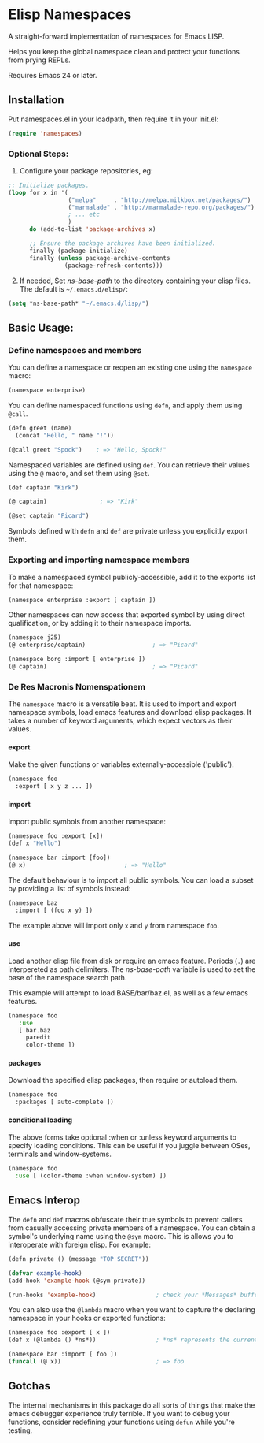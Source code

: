 # Elisp Namespaces

A straight-forward implementation of namespaces for Emacs LISP.

Helps you keep the global namespace clean and protect your functions from prying REPLs.

Requires Emacs 24 or later.

## Installation

Put namespaces.el in your loadpath, then require it in your init.el:
```lisp
(require 'namespaces)
```

### Optional Steps:

1. Configure your package repositories, eg:
```lisp
;; Initialize packages.
(loop for x in '(
                 ("melpa"     . "http://melpa.milkbox.net/packages/")
                 ("marmalade" . "http://marmalade-repo.org/packages/")
                 ; ... etc
                 )
      do (add-to-list 'package-archives x)

      ;; Ensure the package archives have been initialized.
      finally (package-initialize)
      finally (unless package-archive-contents
                (package-refresh-contents)))
```

2. If needed, Set *ns-base-path* to the directory containing your elisp files. The default is `~/.emacs.d/elisp/`:
```lisp
(setq *ns-base-path* "~/.emacs.d/lisp/")
```

## Basic Usage:

### Define namespaces and members

You can define a namespace or reopen an existing one using the `namespace` macro:
```lisp
(namespace enterprise)
```

You can define namespaced functions using `defn`, and apply them using `@call`.
```lisp
(defn greet (name)
  (concat "Hello, " name "!"))

(@call greet "Spock")    ; => "Hello, Spock!"
```

Namespaced variables are defined using `def`. You can retrieve their values using the `@` macro, and set them using `@set`.
```lisp
(def captain "Kirk")

(@ captain)               ; => "Kirk"

(@set captain "Picard")
```

Symbols defined with `defn` and `def` are private unless you explicitly export them.

### Exporting and importing namespace members

To make a namespaced symbol publicly-accessible, add it to the exports list for that namespace:
```lisp
(namespace enterprise :export [ captain ])
```
Other namespaces can now access that exported symbol by using direct qualification, or by adding it to their namespace imports.
```lisp
(namespace j25)
(@ enterprise/captain)                   ; => "Picard"

(namespace borg :import [ enterprise ])
(@ captain)                              ; => "Picard"
```

### De Res Macronis Nomenspationem

The `namespace` macro is a versatile beat. It is used to import and export namespace symbols, load emacs
features and download elisp packages. It takes a number of keyword arguments, which expect vectors as their values.

#### export

Make the given functions or variables externally-accessible ('public').
```lisp
(namespace foo
  :export [ x y z ... ])
```

#### import

Import public symbols from another namespace:
```lisp
(namespace foo :export [x])
(def x "Hello")

(namespace bar :import [foo])
(@ x)                            ; => "Hello"
```

The default behaviour is to import all public symbols. You can load a subset
by providing a list of symbols instead:
```lisp
(namespace baz
  :import [ (foo x y) ])
```
The example above will import only `x` and `y` from namespace `foo`.

#### use

Load another elisp file from disk or require an emacs feature. Periods (`.`)
are interpereted as path delimiters.
The *ns-base-path* variable is used to set the base of the namespace search path.

This example will attempt to load BASE/bar/baz.el, as well as a few emacs features.
```lisp
(namespace foo
   :use
   [ bar.baz
     paredit
     color-theme ])
```

#### packages

Download the specified elisp packages, then require or autoload them.
```lisp
(namespace foo
  :packages [ auto-complete ])
```

#### conditional loading

The above forms take optional :when or :unless keyword arguments to specify loading conditions.
This can be useful if you juggle between OSes, terminals and window-systems.
```lisp
(namespace foo
  :use [ (color-theme :when window-system) ])
```

## Emacs Interop

The `defn` and `def` macros obfuscate their true symbols to prevent callers
from casually accessing private members of a namespace. You can obtain a
symbol's underlying name using the `@sym` macro. This is allows you to
interoperate with foreign elisp. For example:
```lisp
(defn private () (message "TOP SECRET"))

(defvar example-hook)
(add-hook 'example-hook (@sym private))

(run-hooks 'example-hook)                 ; check your *Messages* buffer!
```

You can also use the `@lambda` macro when you want to capture the declaring
namespace in your hooks or exported functions:
```lisp
(namespace foo :export [ x ])
(def x (@lambda () *ns*))                 ; *ns* represents the current namespace.

(namespace bar :import [ foo ])
(funcall (@ x))                           ; => foo
```

## Gotchas

The internal mechanisms in this package do all sorts of things that make the emacs debugger experience truly terrible.
If you want to debug your functions, consider redefining your functions using `defun` while you're testing.
